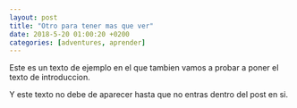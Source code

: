 ```yaml
---
layout: post
title: "Otro para tener mas que ver"
date: 2018-5-20 01:00:20 +0200
categories: [adventures, aprender]
---
```

Este es un texto de ejemplo en el que tambien vamos a probar a poner el texto de introduccion.

Y este texto no debe de aparecer hasta que no entras dentro del post en si.
